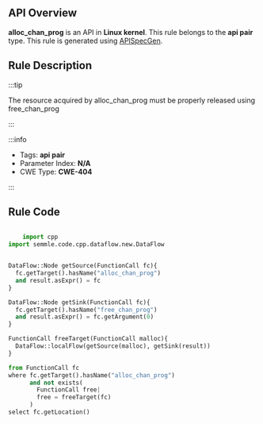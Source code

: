 ---
---


## API Overview
**alloc_chan_prog** is an API in **Linux kernel**. This rule belongs to the **api pair** type. This rule is generated using [APISpecGen](../../tools/APISpecGen).
## Rule Description

:::tip

The resource acquired by alloc_chan_prog must be properly released using free_chan_prog

:::

:::info

- Tags: **api pair**
- Parameter Index: **N/A**
- CWE Type: **CWE-404**

:::

## Rule Code
```python

    import cpp
import semmle.code.cpp.dataflow.new.DataFlow


DataFlow::Node getSource(FunctionCall fc){
  fc.getTarget().hasName("alloc_chan_prog")
  and result.asExpr() = fc
}

DataFlow::Node getSink(FunctionCall fc){
  fc.getTarget().hasName("free_chan_prog")
  and result.asExpr() = fc.getArgument(0)
}

FunctionCall freeTarget(FunctionCall malloc){
  DataFlow::localFlow(getSource(malloc), getSink(result))
}

from FunctionCall fc
where fc.getTarget().hasName("alloc_chan_prog")
      and not exists(
        FunctionCall free| 
        free = freeTarget(fc)
      )
select fc.getLocation()

    
```